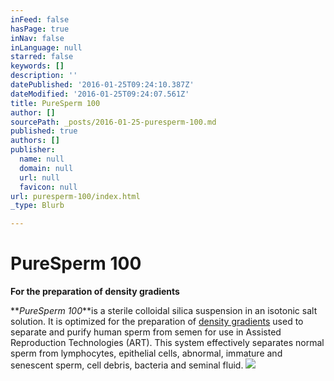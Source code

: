 ```yaml
---
inFeed: false
hasPage: true
inNav: false
inLanguage: null
starred: false
keywords: []
description: ''
datePublished: '2016-01-25T09:24:10.387Z'
dateModified: '2016-01-25T09:24:07.561Z'
title: PureSperm 100
author: []
sourcePath: _posts/2016-01-25-puresperm-100.md
published: true
authors: []
publisher:
  name: null
  domain: null
  url: null
  favicon: null
url: puresperm-100/index.html
_type: Blurb

---
```

# PureSperm 100

**For the preparation of density gradients**

**_PureSperm 100_**is a sterile colloidal silica suspension in an isotonic salt solution. It is optimized for the preparation of [density gradients][0] used to separate and purify human sperm from semen for use in Assisted Reproduction Technologies (ART). This system effectively separates normal sperm from lymphocytes, epithelial cells, abnormal, immature and senescent sperm, cell debris, bacteria and seminal fluid.
![](https://the-grid-user-content.s3-us-west-2.amazonaws.com/9506aa38-95dc-4139-8a72-cfd94e9d6917.jpg)

[0]: http://www.youtube.com/watch?v=AB6LMp8zlS8&feature=player_detailpage "Video - Preparation of Nidacon PureSperm Gradient"